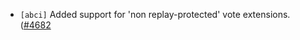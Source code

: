 - `[abci]` Added support for 'non replay-protected' vote extensions.
([\#4682](https://github.com/depinnetwork/por-consensus/issues/4682)
